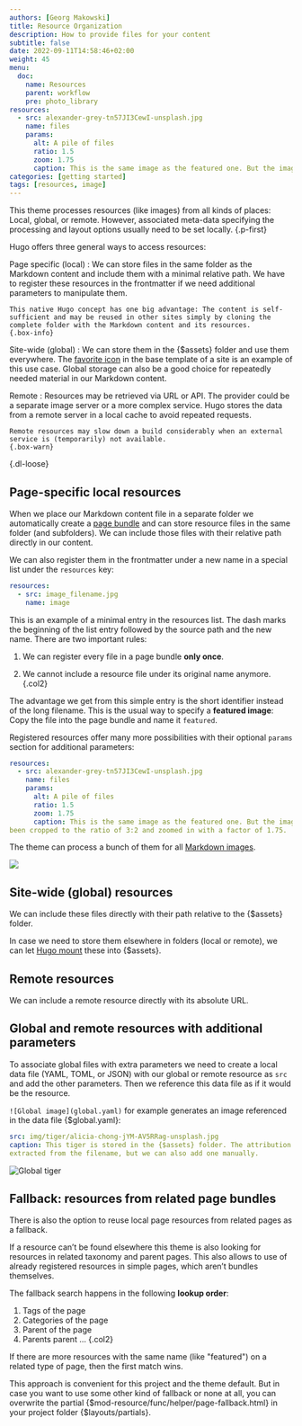 ```yaml
---
authors: [Georg Makowski]
title: Resource Organization
description: How to provide files for your content
subtitle: false
date: 2022-09-11T14:58:46+02:00 
weight: 45
menu:
  doc:
    name: Resources
    parent: workflow 
    pre: photo_library
resources:
  - src: alexander-grey-tn57JI3CewI-unsplash.jpg
    name: files
    params:
      alt: A pile of files
      ratio: 1.5
      zoom: 1.75
      caption: This is the same image as the featured one. But the image has been cropped to the ratio of 3:2 and zoomed in with a factor of 1.75.
categories: [getting started]
tags: [resources, image]
---
```


This theme processes resources (like images) from all kinds of places: Local, global, or remote. However, associated meta-data specifying the processing and layout options usually need to be set locally. 
{.p-first} <!--more-->

Hugo offers three general ways to access resources:

Page specific (local)
: We can store files in the same folder as the Markdown content and include them with a minimal relative path. We have to register these resources in the frontmatter if we need additional parameters to manipulate them.

    This native Hugo concept has one big advantage: The content is self-sufficient and may be reused in other sites simply by cloning the complete folder with the Markdown content and its resources.
    {.box-info}

Site-wide (global)
: We can store them in the {$assets} folder and use them everywhere. The [favorite icon](/doc/site/favicon) in the base template of a site is an example of this use case. Global storage can also be a good choice for repeatedly needed material in our Markdown content.

Remote
: Resources may be retrieved via URL or API. The provider could be a separate image server or a more complex service. Hugo stores the data from a remote server in a local cache to avoid repeated requests.

    Remote resources may slow down a build considerably when an external service is (temporarily) not available. 
    {.box-warn}
{.dl-loose}

## Page-specific local resources

When we place our Markdown content file in a separate folder we automatically create a [page bundle](/doc/intro/workflow/content#bundles) and can store resource files in the same folder (and subfolders). We can include those files with their relative path directly in our content.

We can also register them in the frontmatter under a new name in a special list under the `resources` key:

```YAML {.left-in linenos=true}
resources:
  - src: image_filename.jpg
    name: image
```

This is an example of a minimal entry in the resources list. The dash marks the beginning of the list entry followed by the source path and the new name. There are two important rules:

1. We can register every file in a page bundle **only once**.

2. We cannot include a resource file under its original name anymore.
{.col2}

The advantage we get from this simple entry is the short identifier instead of the long filename. This is the usual way to specify a **featured image**: Copy the file into the page bundle and name it `featured`.

Registered resources offer many more possibilities with their optional `params` section for additional parameters:

```YAML {.inline linenos=true}
resources:
  - src: alexander-grey-tn57JI3CewI-unsplash.jpg
    name: files
    params:
      alt: A pile of files
      ratio: 1.5
      zoom: 1.75
      caption: This is the same image as the featured one. But the image has 
been cropped to the ratio of 3:2 and zoomed in with a factor of 1.75.
```

The theme can process a bunch of them for all [Markdown images](doc/enhancing/image/syntax#resource-meta-data).

![](files)

## Site-wide (global) resources

We can include these files directly with their path relative to the {$assets} folder.

In case we need to store them elsewhere in folders (local or remote), we can let [Hugo mount](https://gohugo.io/hugo-modules/configuration/#module-configuration-mounts) these into {$assets}.

## Remote resources

We can include a remote resource directly with its absolute URL.

## Global and remote resources with additional parameters

To associate global files with extra parameters we need to create a local data file (YAML, TOML, or JSON) with our global or remote resource as `src` and add the other parameters. Then we reference this data file as if it would be the resource.

`![Global image](global.yaml)` for example generates an image referenced in the data file {$global.yaml}:

```yaml
src: img/tiger/alicia-chong-jYM-AV5RRag-unsplash.jpg
caption: This tiger is stored in the {$assets} folder. The attribution here is 
extracted from the filename, but we can also add one manually.
```

![Global tiger](global.yaml)

## Fallback: resources from related page bundles

There is also the option to reuse local page resources from related pages as a fallback.

If a resource can’t be found elsewhere this theme is also looking for resources in related taxonomy and parent pages. This also allows to use of already registered resources in simple pages, which aren’t bundles themselves.

The fallback search happens in the following **lookup order**:

1. Tags of the page
2. Categories of the page
3. Parent of the page
4. Parents parent …
{.col2}

If there are more resources with the same name (like "featured") on a related type of page, then the first match wins.

This approach is convenient for this project and the theme default. But in case you want to use some other kind of fallback or none at all, you can overwrite the partial {$mod-resource/func/helper/page-fallback.html} in your project folder {$layouts/partials}.
